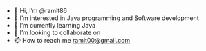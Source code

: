 - 👋 Hi, I’m @ramit86
- 👀 I’m interested in Java programming and Software development
- 🌱 I’m currently learning Java
- 💞️ I’m looking to collaborate on 
- 📫 How to reach me ramit00@gmail.com

<!---
ramit86/ramit86 is a ✨ special ✨ repository because its `README.md` (this file) appears on your GitHub profile.
You can click the Preview link to take a look at your changes.
--->
